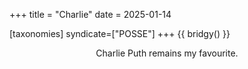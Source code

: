 +++
title = "Charlie"
date = 2025-01-14

[taxonomies]
syndicate=["POSSE"]
+++
{{ bridgy() }}

<center>
Charlie Puth remains my favourite.
</center>
